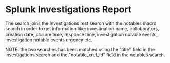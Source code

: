 # Splunk Investigations Report
The search joins the Investigations rest search with the notables macro search in order to get information like: investigation name, colloborators, creation date, closure time, response time, investigation notable events, investigation notable events urgency etc.

NOTE: the two searches has been matched using the "title" field in the investigations search and the "notable_xref_id" field in the notables search.
